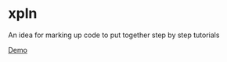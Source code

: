 xpln
====

An idea for marking up code to put together step by step tutorials

[Demo](http://leeaustinadams.github.io/xpln/xpln.html)
